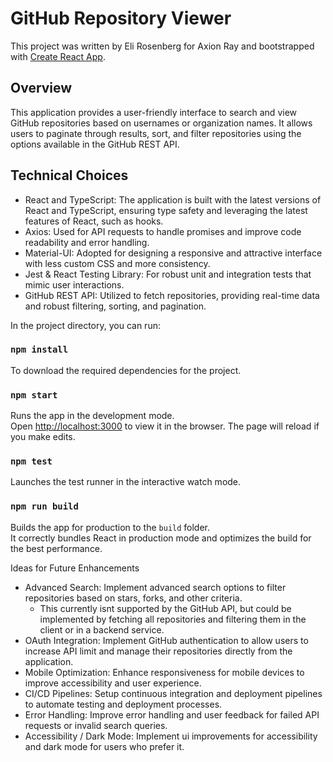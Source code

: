 # GitHub Repository Viewer

This project was written by Eli Rosenberg for Axion Ray and bootstrapped with [Create React App](https://github.com/facebook/create-react-app).

## Overview
This application provides a user-friendly interface to search and view GitHub repositories based on usernames or organization names. It allows users to paginate through results, sort, and filter repositories using the options available in the GitHub REST API.

## Technical Choices
- React and TypeScript: The application is built with the latest versions of React and TypeScript, ensuring type safety and leveraging the latest features of React, such as hooks.
- Axios: Used for API requests to handle promises and improve code readability and error handling.
- Material-UI: Adopted for designing a responsive and attractive interface with less custom CSS and more consistency.
- Jest & React Testing Library: For robust unit and integration tests that mimic user interactions.
- GitHub REST API: Utilized to fetch repositories, providing real-time data and robust filtering, sorting, and pagination.


In the project directory, you can run:
### `npm install`

To download the required dependencies for the project.
### `npm start`

Runs the app in the development mode.\
Open [http://localhost:3000](http://localhost:3000) to view it in the browser.
The page will reload if you make edits.

### `npm test`

Launches the test runner in the interactive watch mode.

### `npm run build`

Builds the app for production to the `build` folder.\
It correctly bundles React in production mode and optimizes the build for the best performance.

Ideas for Future Enhancements
- Advanced Search: Implement advanced search options to filter repositories based on stars, forks, and other criteria.
  - This currently isnt supported by the GitHub API, but could be implemented by fetching all repositories and filtering them in the client or in a backend service.
- OAuth Integration: Implement GitHub authentication to allow users to increase API limit and manage their repositories directly from the application.
- Mobile Optimization: Enhance responsiveness for mobile devices to improve accessibility and user experience.
- CI/CD Pipelines: Setup continuous integration and deployment pipelines to automate testing and deployment processes.
- Error Handling: Improve error handling and user feedback for failed API requests or invalid search queries.
- Accessibility / Dark Mode: Implement ui improvements for accessibility and dark mode for users who prefer it.
```